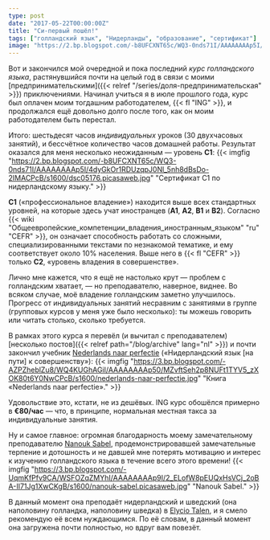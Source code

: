 ```yaml
---
type: post
date: "2017-05-22T00:00:00Z"
title: "Си-первый пошёл!"
tags: ["голландский язык", "Нидерланды", "образование", "сертификат"]
image: "https://2.bp.blogspot.com/-b8UFCXNT65c/WQ3-0nds71I/AAAAAAAAp5I/4dyGkOr1RDUzqpJ0Nl_5nh8dBsDo-2IMACPcB/s1600/dsc05176.picasaweb.jpg"
---
```


Вот и закончился мой очередной и пока последний *курс голландского языка*, растянувшийся почти на целый год в связи с моими [предпринимательскими]({{< relref "/series/доля-предпринимательская" >}}) приключениями. Начинал учиться я в июле прошлого года, курс был оплачен моим тогдашним работодателем, {{< fl "ING" >}}, и продолжался ещё довольно долго после того, как он моим работодателем быть перестал.

<!--more-->

Итого: шестьдесят часов *индивидуальных* уроков (30 двухчасовых занятий), и бессчётное количество часов домашней работы. Результат оказался для меня несколько неожиданным — уровень **C1**:
{{< imgfig "https://2.bp.blogspot.com/-b8UFCXNT65c/WQ3-0nds71I/AAAAAAAAp5I/4dyGkOr1RDUzqpJ0Nl_5nh8dBsDo-2IMACPcB/s1600/dsc05176.picasaweb.jpg" "Сертификат C1 по нидерландскому языку." >}}

**C1** («профессиональное владение») находится выше всех стандартных уровней, на которые здесь учат иностранцев (**A1**, **A2**, **B1** и **B2**). Согласно {{< wiki "Общеевропейские_компетенции_владения_иностранным_языком" "ru" "CEFR" >}}, он означает способность работать со сложными, специализированными текстами по незнакомой тематике, и ему соответствует около 10% населения. Выше него в {{< fl "CEFR" >}} только **C2**, «уровень владения в совершенстве».

Лично мне кажется, что я ещё не настолько крут — проблем с голландским хватает, — но преподавателю, наверное, виднее. Во всяком случае, моё владение голландским заметно улучшилось. Прогресс от индивидуальных занятий несравним с занятиями в группе (групповых курсов у меня уже было несколько): ты можешь говорить или читать столько, сколько требуется.

В рамках этого курса я перевёл (и вычитал с преподавателем) [несколько постов]({{< relref path="/blog/archive" lang="nl" >}}) и почти закончил учебник [Nederlands naar perfectie](https://shop.coutinho.nl/store_nl/nederlands-naar-perfectie.html) («Нидерландский язык [на пути] к совершенству»):
{{< imgfig "https://3.bp.blogspot.com/-AZPZheblZu8/WQ4KUGhAGiI/AAAAAAAAp50/MZvftSeh2p8NUFt1TYV5_zXOK80t6Y0NwCPcB/s1600/nederlands-naar-perfectie.jpg" "Книга «Nederlands naar perfectie»." >}}

Удовольствие это, кстати, не из дешёвых. ING курс обошёлся примерно в **€80/час** — что, в принципе, нормальная местная такса за индивидуальные занятия.

Ну и самое главное: огромная благодарность моему замечательному преподавателю [Nanouk Sabel](https://www.linkedin.com/in/nanouksabel/), продемонстрировавшей замечательные терпение и дотошность и не давшей мне потерять мотивацию и интерес к изучению голландского языка в течение всего этого времени!
{{< imgfig "https://3.bp.blogspot.com/-UqmKfPfv9CA/WSFOZqZMYhI/AAAAAAAAp9I/2_ELofW8pEUQxHsVCj_2oBA-II71Jg1XwCKgB/s1600/nanouk-sabel.picasaweb.jpg" "Nanouk Sabel." >}}

В данный момент она преподаёт нидерландский и шведский (она наполовину голландка, наполовину шведка) в [Elycio Talen](http://elyciotalen.nl/), и я смело рекомендую её всем нуждающимся. По её словам, в данный момент она загружена почти полностью, но вдруг вам повезёт.
